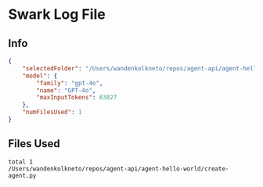 # Swark Log File

## Info
```json
{
    "selectedFolder": "/Users/wandenkolkneto/repos/agent-api/agent-hello-world",
    "model": {
        "family": "gpt-4o",
        "name": "GPT-4o",
        "maxInputTokens": 63827
    },
    "numFilesUsed": 1
}
```

## Files Used
```
total 1  
/Users/wandenkolkneto/repos/agent-api/agent-hello-world/create-agent.py
```